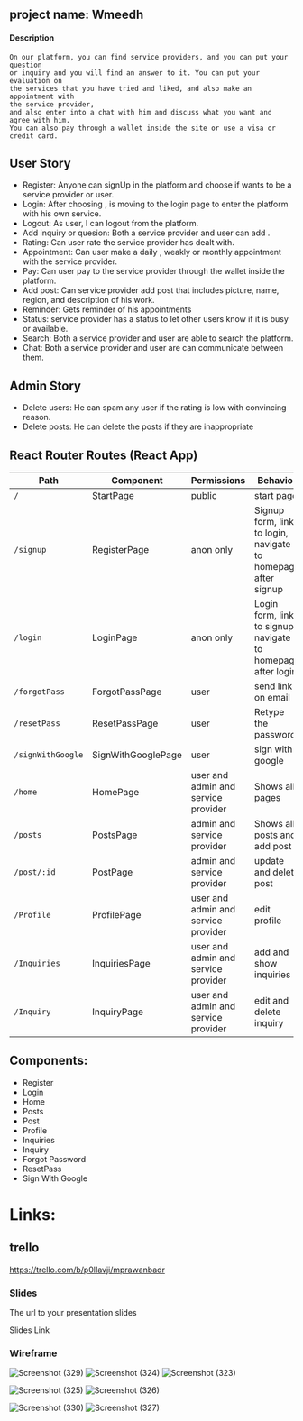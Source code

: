 ## project name: Wmeedh

#### Description
```
On our platform, you can find service providers, and you can put your question 
or inquiry and you will find an answer to it. You can put your evaluation on
the services that you have tried and liked, and also make an appointment with
the service provider, 
and also enter into a chat with him and discuss what you want and agree with him. 
You can also pay through a wallet inside the site or use a visa or credit card.
```


## User Story

- Register: Anyone can signUp in the platform and choose if wants to be a service provider or user.
- Login: After choosing , is moving to the login page to enter the platform with his own service.
- Logout: As user, I can logout from the platform.
- Add inquiry or quesion: Both a service provider and user can add .
- Rating: Can user rate the service provider has dealt with.
- Appointment: Can user make a daily , weakly or monthly appointment with the service provider.
- Pay: Can user pay to the service provider through the wallet inside the platform.
- Add post: Can service provider add post that includes picture, name, region, and description of his work.
- Reminder: Gets reminder of his appointments
- Status:  service provider has a status to let other users know if it is busy or available.
- Search: Both a service provider and user are able to search the platform.
- Chat: Both a service provider and user are can communicate between them.


## Admin Story
- Delete users:  He can spam any user if the rating is low with convincing reason.
- Delete posts:  He can delete the posts if they are inappropriate


## React Router Routes (React App)

| Path             | Component            | Permissions                | Behavior                                                     |
| ---------------- | -------------------- | -------------------------- | ------------------------------------------------------------ |
| `/`              | StartPage            | public                              | start page                                          |
| `/signup`        | RegisterPage         | anon only                           | Signup form, link to login, navigate to homepage after signup|
| `/login`         | LoginPage            | anon only                           | Login form, link to signup, navigate to homepage after login |
| `/forgotPass`    | ForgotPassPage       | user                                | send link on email                                  |
| `/resetPass`     | ResetPassPage        | user                                | Retype the password                                 |
| `/signWithGoogle`| SignWithGooglePage   | user                                | sign with google                                    |
| `/home`          | HomePage             | user and admin and service provider | Shows all pages                                     |
| `/posts`         | PostsPage            | admin and service provider          | Shows all posts and add post                        |
| `/post/:id`      | PostPage             | admin and service provider          | update and delete post                              |
| `/Profile`       | ProfilePage          | user and admin and service provider | edit profile                                        |
| `/Inquiries`     | InquiriesPage        | user and admin and service provider | add and show inquiries                              |
| `/Inquiry`       | InquiryPage          | user and admin and service provider | edit and delete inquiry                             |


## Components:
- Register
- Login
- Home
- Posts
- Post
- Profile
- Inquiries
- Inquiry
- Forgot Password
- ResetPass
- Sign With Google


# Links:

## trello
https://trello.com/b/p0lIavji/mprawanbadr

### Slides
The url to your presentation slides

Slides Link

### Wireframe
![Screenshot (329)](https://user-images.githubusercontent.com/92247926/146675684-38355463-ebed-4253-85aa-c0bddd094f24.png)
![Screenshot (324)](https://user-images.githubusercontent.com/92247926/146675720-35b8208b-8119-4c7e-b72a-0c5edd163523.png)
![Screenshot (323)](https://user-images.githubusercontent.com/92247926/146675722-4b8b80f4-7d98-41ad-af02-1f70316faa16.png)

![Screenshot (325)](https://user-images.githubusercontent.com/92247926/146675730-51fc3caf-aefc-46c9-90c2-7d07ed9ed505.png)
![Screenshot (326)](https://user-images.githubusercontent.com/92247926/146675735-73d64115-5644-474b-b866-aa0d2c7281ee.png)


![Screenshot (330)](https://user-images.githubusercontent.com/92247926/146675838-de0db948-9a55-499e-84a2-ddafff6ce56c.png)
![Screenshot (327)](https://user-images.githubusercontent.com/92247926/146675841-50b95d1c-de8d-47bc-817b-6e3def951d5d.png)




